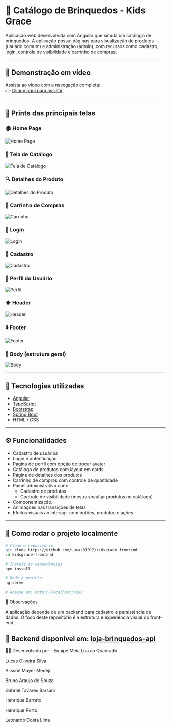 # 🧸 Catálogo de Brinquedos - Kids Grace

Aplicação web desenvolvida com Angular que simula um catálogo de brinquedos. A aplicação possui páginas para visualização de produtos (usuário comum) e administração (admin), com recursos como cadastro, login, controle de visibilidade e carrinho de compras.

---

## 🎥 Demonstração em vídeo

Assista ao vídeo com a navegação completa:  
👉 [Clique aqui para assistir](https://youtu.be/iLZ5pZadPIo)

---

## 📸 Prints das principais telas

### 🏠 Home Page  
![Home Page](https://raw.githubusercontent.com/Lucas01012/kidsgrace-frontend/main/Imagens%20KidsGrace/Home%20page.png)

### 🧸 Tela de Catálogo  
![Tela de Catálogo](https://github.com/Lucas01012/kidsgrace-frontend/blob/main/Imagens%20KidsGrace/Tela%20de%20catalogo.png?raw=true)

### 🔍 Detalhes do Produto  
![Detalhes do Produto](https://raw.githubusercontent.com/Lucas01012/kidsgrace-frontend/main/Imagens%20KidsGrace/Detalhes%20do%20produto.png)

### 🛒 Carrinho de Compras  
![Carrinho](https://raw.githubusercontent.com/Lucas01012/kidsgrace-frontend/main/Imagens%20KidsGrace/Carrinho.png)

### 🔐 Login  
![Login](https://raw.githubusercontent.com/Lucas01012/kidsgrace-frontend/main/Imagens%20KidsGrace/Login.png)

### 🧑 Cadastro  
![Cadastro](https://raw.githubusercontent.com/Lucas01012/kidsgrace-frontend/main/Imagens%20KidsGrace/cadastro.png)

### 👤 Perfil do Usuário  
![Perfil](https://raw.githubusercontent.com/Lucas01012/kidsgrace-frontend/main/Imagens%20KidsGrace/Perfil.png)

### ⬆️ Header  
![Header](https://raw.githubusercontent.com/Lucas01012/kidsgrace-frontend/main/Imagens%20KidsGrace/Header.png)

### ⬇️ Footer  
![Footer](https://raw.githubusercontent.com/Lucas01012/kidsgrace-frontend/main/Imagens%20KidsGrace/Footer.png)

### 🧍 Body (estrutura geral)  
![Body](https://raw.githubusercontent.com/Lucas01012/kidsgrace-frontend/main/Imagens%20KidsGrace/Body.png)




---

## 🚀 Tecnologias utilizadas

- [Angular](https://angular.io/)
- [TypeScript](https://www.typescriptlang.org/)
- [Bootstrap](https://getbootstrap.com/)
- [Spring Boot](https://spring.io/projects/spring-boot)
- HTML / CSS

---

## ⚙️ Funcionalidades

- Cadastro de usuários
- Login e autenticação
- Página de perfil com opção de trocar avatar
- Catálogo de produtos com layout em cards
- Página de detalhes dos produtos
- Carrinho de compras com controle de quantidade
- Painel administrativo com:
  - Cadastro de produtos
  - Controle de visibilidade (mostrar/ocultar produtos no catálogo)
- Componentização.
- Animações nas transições de telas
- Efeitos visuais ao interagir com botões, produtos e ações

---

## 🧪 Como rodar o projeto localmente

```bash
# Clone o repositório
git clone https://github.com/Lucas01012/kidsgrace-frontend
cd kidsgrace-frontend

# Instale as dependências
npm install

# Rode o projeto
ng serve

# Acesse em: http://localhost:4200
```


📌 Observações

  A aplicação depende de um backend para cadastro e persistência de dados. 
  O foco deste repositório é a estrutura e experiência visual do front-end.

🔗 Backend disponível em: [loja-brinquedos-api](https://github.com/g-Barsani/loja-brinquedos-api)
---


👨‍💻 Desenvolvido por - Equipe Meia Lua ao Quadrado


Lucas Oliveira Silva

Alisson Mayer Medeji

Bruno Araujo de Souza

Gabriel Tavares Barsani

Henrique Barreto

Henrique Porto

Leonardo Costa Lima
